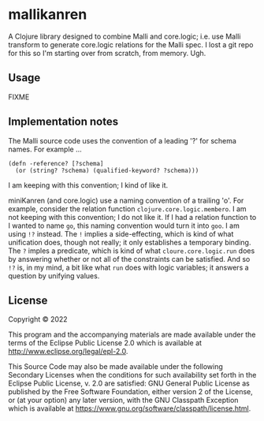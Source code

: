 # mallikanren

A Clojure library designed to combine Malli and core.logic; i.e. use
Malli transform to generate core.logic relations for the Malli spec. I
lost a git repo for this so I'm starting over from scratch, from
memory. Ugh.

## Usage

FIXME

## Implementation notes

The Malli source code uses the convention of a leading '?' for schema
names. For example ...

```
(defn -reference? [?schema]
  (or (string? ?schema) (qualified-keyword? ?schema)))
```

I am keeping with this convention; I kind of like it.

miniKanren (and core.logic) use a naming convention of a trailing
'o'. For example, consider the relation function
`clojure.core.logic.membero`. I am not keeping with this convention; I
do not like it. If I had a relation function to I wanted to name `go`,
this naming convention would turn it into `goo`. I am using `!?`
instead. The `!` implies a side-effecting, which is kind of what
unification does, though not really; it only establishes a temporary
binding. The `?` imples a predicate, which is kind of what
`cloure.core.logic.run` does by answering whether or not all of the
constraints can be satisfied. And so `!?` is, in my mind, a bit like
what `run` does with logic variables; it answers a question by
unifying values.

## License

Copyright © 2022

This program and the accompanying materials are made available under
the terms of the Eclipse Public License 2.0 which is available at
http://www.eclipse.org/legal/epl-2.0.

This Source Code may also be made available under the following
Secondary Licenses when the conditions for such availability set forth
in the Eclipse Public License, v. 2.0 are satisfied: GNU General
Public License as published by the Free Software Foundation, either
version 2 of the License, or (at your option) any later version, with
the GNU Classpath Exception which is available at
https://www.gnu.org/software/classpath/license.html.
